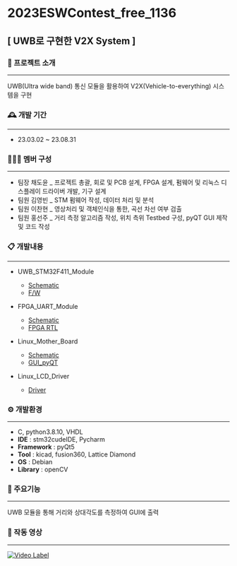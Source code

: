 # 2023ESWContest_free_1136


## [ UWB로 구현한 V2X System ]

### 🚙 프로젝트 소개
------
UWB(Ultra wide band) 통신 모듈을 활용하여 V2X(Vehicle-to-everything) 시스템을 구현

### 🕰️ 개발 기간
------
* 23.03.02 ~ 23.08.31

### 🧑‍🤝‍🧑 멤버 구성
------
- 팀장  채도윤 _ 프로젝트 총괄, 회로 및 PCB 설계, FPGA 설계, 펌웨어 및 리눅스 디스플레이 드라이버 개발, 기구 설계
- 팀원  김영빈 _ STM 펌웨어 작성, 데이터 처리 및 분석
- 팀원  이찬현 _ 영상처리 및 객체인식을 통한, 곡선 차선 여부 검출
- 팀원  홍선주 _ 거리 측정 알고리즘 작성, 위치 측위 Testbed 구성, pyQT GUI 제작 및 코드 작성



### 📋 개발내용
------
* UWB_STM32F411_Module
  - [Schematic](https://github.com/UWBV2Xsystem/2023ESWContest_free_1136/blob/main/UWB_STM32_Module/Schematic.pdf)
  - [F/W](https://github.com/UWBV2Xsystem/2023ESWContest_free_1136/tree/main/F:W)  

* FPGA_UART_Module
  - [Schematic](https://github.com/UWBV2Xsystem/2023ESWContest_free_1136/blob/main/FPGA_UART_Module/Schematic.pdf)
  - [FPGA RTL](https://github.com/UWBV2Xsystem/2023ESWContest_free_1136/tree/main/FPGA_VHDL)

* Linux_Mother_Board
  - [Schematic](https://github.com/UWBV2Xsystem/2023ESWContest_free_1136/blob/main/Linux_Mother_Board/Schematic.pdf)
  - [GUI_pyQT](https://github.com/UWBV2Xsystem/2023ESWContest_free_1136/tree/main/pyQT)
 
* Linux_LCD_Driver
  - [Driver]()


### ⚙️ 개발환경
------
* C, python3.8.10, VHDL
* **IDE** : stm32cudeIDE, Pycharm
* **Framework** : pyQt5
* **Tool** : kicad, fusion360, Lattice Diamond
* **OS** : Debian
* **Library** : openCV


### 📌 주요기능
------
UWB 모듈을 통해 거리와 상대각도를 측정하여 GUI에 출력




### 🎥 작동 영상
------
[![Video Label](http://img.youtube.com/vi/2-DkrryEUOI/0.jpg)](https://youtu.be/2-DkrryEUOI)








